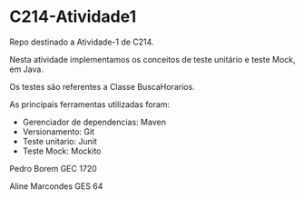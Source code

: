 # C214-Atividade1

Repo destinado a Atividade-1 de C214.

Nesta atividade implementamos os conceitos de teste unitário e teste Mock, em Java.

Os testes são referentes a Classe BuscaHorarios.

As principais ferramentas utilizadas foram:

* Gerenciador de dependencias: Maven
* Versionamento: Git
* Teste unitario: Junit
* Teste Mock: Mockito




Pedro Borem GEC 1720

Aline Marcondes GES 64

